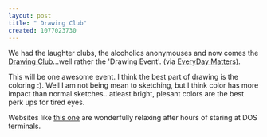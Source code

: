 ```yaml
--- 
layout: post
title: " Drawing Club"
created: 1077023730
---
```

We had the laughter clubs, the alcoholics anonymouses and now comes the <a href="http://www.drawingpower.org.uk/">Drawing Club</a>...well rather the 'Drawing Event'.  (via <a href="http://www.dannygregory.com/weblog/">EveryDay Matters</a>).

This will be one awesome event. I think the best part of drawing is the coloring :). Well I am not being mean to sketching, but I think color has more impact than normal sketches.. atleast bright, plesant colors are the best perk ups for tired eyes. 

Websites like <a href="http://ned.suckahs.org/">this one</a> are wonderfully relaxing after hours of staring at DOS terminals.
